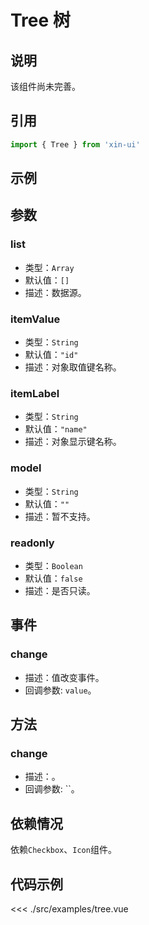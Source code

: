 # Tree 树

## 说明

该组件尚未完善。

## 引用
```js
import { Tree } from 'xin-ui'
```

## 示例
<div>
  <example-tree/>
</div>

## 参数

### list

* 类型：`Array`
* 默认值：`[]`
* 描述：数据源。

### itemValue

* 类型：`String`
* 默认值：`"id"`
* 描述：对象取值键名称。

### itemLabel

* 类型：`String`
* 默认值：`"name"`
* 描述：对象显示键名称。

### model

* 类型：`String`
* 默认值：`""`
* 描述：暂不支持。

### readonly

* 类型：`Boolean`
* 默认值：`false`
* 描述：是否只读。

## 事件

### change

* 描述：值改变事件。
* 回调参数: `value`。

## 方法

### change

* 描述：。
* 回调参数: ``。

## 依赖情况

依赖`Checkbox`、`Icon`组件。

## 代码示例
<<< ./src/examples/tree.vue







